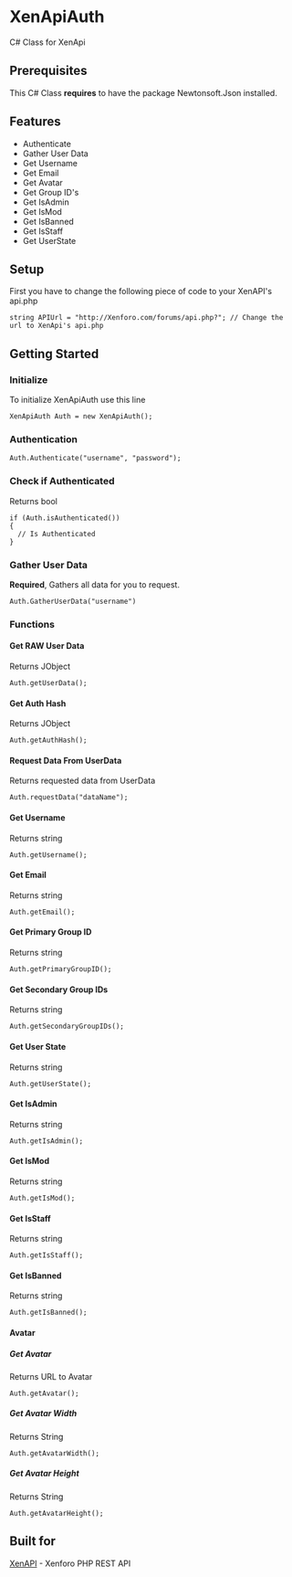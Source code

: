 # XenApiAuth

C# Class for XenApi

## Prerequisites
This C# Class **requires** to have the package Newtonsoft.Json installed.

## Features
- Authenticate
- Gather User Data
- Get Username
- Get Email
- Get Avatar
- Get Group ID's
- Get IsAdmin
- Get IsMod
- Get IsBanned
- Get IsStaff
- Get UserState


## Setup
First you have to change the following piece of code to your XenAPI's api.php
```
string APIUrl = "http://Xenforo.com/forums/api.php?"; // Change the url to XenApi's api.php
```
## Getting Started
### Initialize
To initialize XenApiAuth use this line
```
XenApiAuth Auth = new XenApiAuth();
```
### Authentication
```
Auth.Authenticate("username", "password");
```
### Check if Authenticated
Returns bool
```
if (Auth.isAuthenticated())
{
  // Is Authenticated
}
```
### Gather User Data
**Required**, Gathers all data for you to request.
```
Auth.GatherUserData("username")
```
### Functions
#### Get RAW User Data
Returns JObject
```
Auth.getUserData();
```
#### Get Auth Hash
Returns JObject
```
Auth.getAuthHash();
```
#### Request Data From UserData
Returns requested data from UserData
```
Auth.requestData("dataName");
```
#### Get Username
Returns string
```
Auth.getUsername();
```
#### Get Email
Returns string
```
Auth.getEmail();
```
#### Get Primary Group ID
Returns string
```
Auth.getPrimaryGroupID();
```
#### Get Secondary Group IDs
Returns string
```
Auth.getSecondaryGroupIDs();
```
#### Get User State
Returns string
```
Auth.getUserState();
```
#### Get IsAdmin
Returns string
```
Auth.getIsAdmin();
```
#### Get IsMod
Returns string
```
Auth.getIsMod();
```
#### Get IsStaff
Returns string
```
Auth.getIsStaff();
```
#### Get IsBanned
Returns string
```
Auth.getIsBanned();
```
#### Avatar
##### Get Avatar
Returns URL to Avatar
```
Auth.getAvatar();
```
##### Get Avatar Width
Returns String
```
Auth.getAvatarWidth();
```
##### Get Avatar Height
Returns String
```
Auth.getAvatarHeight();
```

## Built for
[XenAPI](https://github.com/Contex/XenAPI) - Xenforo PHP REST API

